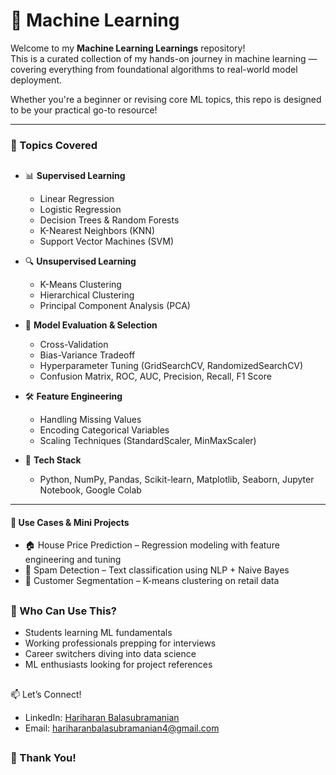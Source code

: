 # 🤖 Machine Learning 

Welcome to my **Machine Learning Learnings** repository!  
This is a curated collection of my hands-on journey in machine learning — covering everything from foundational algorithms to real-world model deployment.

Whether you're a beginner or revising core ML topics, this repo is designed to be your practical go-to resource!

---

### 🧠 Topics Covered

##

- 📊 **Supervised Learning**
  - Linear Regression
  - Logistic Regression
  - Decision Trees & Random Forests
  - K-Nearest Neighbors (KNN)
  - Support Vector Machines (SVM)

- 🔍 **Unsupervised Learning**
  - K-Means Clustering
  - Hierarchical Clustering
  - Principal Component Analysis (PCA)

- 🧠 **Model Evaluation & Selection**
  - Cross-Validation
  - Bias-Variance Tradeoff
  - Hyperparameter Tuning (GridSearchCV, RandomizedSearchCV)
  - Confusion Matrix, ROC, AUC, Precision, Recall, F1 Score

- 🛠️ **Feature Engineering**
  - Handling Missing Values
  - Encoding Categorical Variables
  - Scaling Techniques (StandardScaler, MinMaxScaler)

- 🐍 **Tech Stack**
  - Python, NumPy, Pandas, Scikit-learn, Matplotlib, Seaborn, Jupyter Notebook, Google Colab

---

#### 💼 Use Cases & Mini Projects

  - 🏠 House Price Prediction – Regression modeling with feature engineering and tuning
  - 📩 Spam Detection – Text classification using NLP + Naive Bayes
  - 🎯 Customer Segmentation – K-means clustering on retail data

##

### 🙌 Who Can Use This?

- Students learning ML fundamentals
- Working professionals prepping for interviews
- Career switchers diving into data science
- ML enthusiasts looking for project references

##

📫 Let’s Connect!

- LinkedIn: [Hariharan Balasubramanian](www.linkedin.com/in/hariharan-balasubramanian97)
- Email: hariharanbalasubramanian4@gmail.com

##

### 🙏 Thank You!



  
